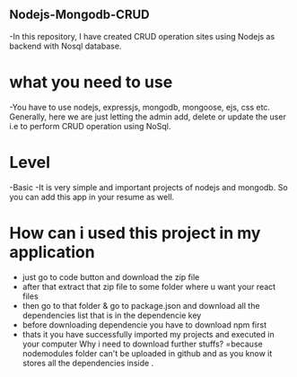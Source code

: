## Nodejs-Mongodb-CRUD
-In this repository, I have created CRUD operation sites using Nodejs as backend with Nosql database.

# what you need to use
-You have to use nodejs, expressjs, mongodb, mongoose, ejs, css etc.
Generally, here we are just letting the admin add, delete or update the user i.e to perform CRUD operation using NoSql.

# Level
-Basic
-It is very simple and important projects of nodejs and mongodb.
So you can add this app in your resume as well.

# How can i used this project in my application
- just go to code button and download the zip file 
- after that extract that zip file to some folder where u want your react files
- then go to that folder & go to package.json and download all the dependencies list that is in the dependencie key
- before downloading dependencie you have to download npm first
- thats it you have successfully imported my projects and executed in your computer
 Why i need to download further stuffs?
=because nodemodules folder can't be uploaded in github and as you know it stores all the dependencies inside .
